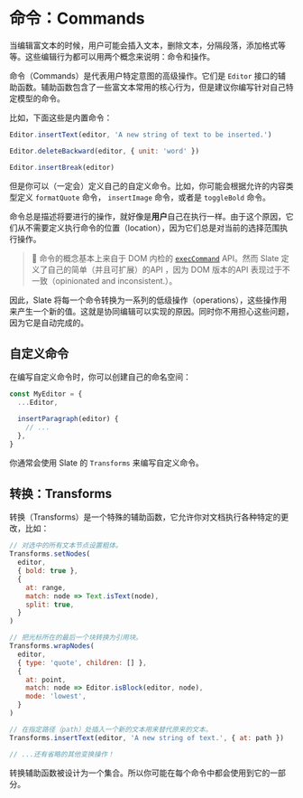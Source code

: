 # 命令：Commands

当编辑富文本的时候，用户可能会插入文本，删除文本，分隔段落，添加格式等等。这些编辑行为都可以用两个概念来说明：命令和操作。

命令（Commands）是代表用户特定意图的高级操作。它们是 `Editor` 接口的辅助函数。辅助函数包含了一些富文本常用的核心行为，但是建议你编写针对自己特定模型的命令。

比如，下面这些是内置命令：

```js
Editor.insertText(editor, 'A new string of text to be inserted.')

Editor.deleteBackward(editor, { unit: 'word' })

Editor.insertBreak(editor)
```

但是你可以（一定会）定义自己的自定义命令。比如，你可能会根据允许的内容类型定义 `formatQuote` 命令， `insertImage` 命令，或者是 `toggleBold` 命令。

命令总是描述将要进行的操作，就好像是**用户**自己在执行一样。由于这个原因，它们从不需要定义执行命令的位置（location），因为它们总是对当前的选择范围执行操作。

> 🤖 命令的概念基本上来自于 DOM 内检的 [`execCommand`](https://developer.mozilla.org/en-US/docs/Web/API/Document/execCommand) API。然而 Slate 定义了自己的简单（并且可扩展）的API ，因为 DOM 版本的API 表现过于不一致（opinionated and inconsistent.）。

因此，Slate 将每一个命令转换为一系列的低级操作（operations），这些操作用来产生一个新的值。这就是协同编辑可以实现的原因。同时你不用担心这些问题，因为它是自动完成的。

## 自定义命令

在编写自定义命令时，你可以创建自己的命名空间：

```js
const MyEditor = {
  ...Editor,

  insertParagraph(editor) {
    // ...
  },
}
```

你通常会使用 Slate 的 `Transforms` 来编写自定义命令。

## 转换：Transforms

转换（Transforms）是一个特殊的辅助函数，它允许你对文档执行各种特定的更改，比如：

```js
// 对选中的所有文本节点设置粗体。
Transforms.setNodes(
  editor,
  { bold: true },
  {
    at: range,
    match: node => Text.isText(node),
    split: true,
  }
)

// 把光标所在的最后一个块转换为引用块。
Transforms.wrapNodes(
  editor,
  { type: 'quote', children: [] },
  {
    at: point,
    match: node => Editor.isBlock(editor, node),
    mode: 'lowest',
  }
)

// 在指定路径（path）处插入一个新的文本用来替代原来的文本。
Transforms.insertText(editor, 'A new string of text.', { at: path })

// ...还有省略的其他变换操作！
```

转换辅助函数被设计为一个集合。所以你可能在每个命令中都会使用到它的一部分。
